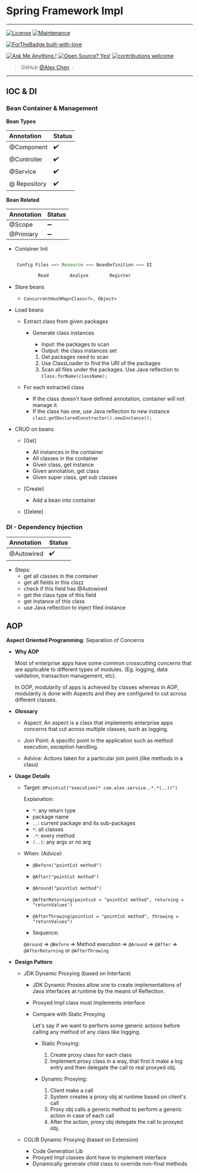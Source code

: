 # Spring Framework Impl
---
[![License](https://img.shields.io/badge/License-Apache%202.0-blue.svg)](https://opensource.org/licenses/Apache-2.0)
[![Maintenance](https://img.shields.io/badge/Maintained%3F-yes-green.svg)](https://GitHub.com/Naereen/StrapDown.js/graphs/commit-activity)

[![ForTheBadge built-with-love](http://ForTheBadge.com/images/badges/built-with-love.svg)](https://GitHub.com/Naereen/)


[![Ask Me Anything !](https://img.shields.io/badge/Ask%20me-anything-1abc9c.svg)](https://GitHub.com/Naereen/ama)
[![Open Source? Yes!](https://badgen.net/badge/Open%20Source%20%3F/Yes%21/blue?icon=github)](https://github.com/Naereen/badges/)
[![contributions welcome](https://img.shields.io/badge/contributions-welcome-brightgreen.svg?style=flat)](https://github.com/dwyl/esta/issues)


> GitHub [@Alex Chen](https://github.com/chen-star) &nbsp;&middot;&nbsp;

---



## IOC & DI

### Bean Container & Management

**Bean Types**

|  Annotation 	| 		Status 			| 
:------------ 	| :--------------		| 
| @Component  	| :heavy_check_mark: 	|
| @Controller 	| :heavy_check_mark: 	|
| @Service    	| :heavy_check_mark: 	|
| @ Repository	| :heavy_check_mark: 	|

**Bean Related**

|  Annotation 	| 		Status 			| 
:------------ 	| :--------------		| 
| @Scope  		| :heavy_minus_sign:	|
| @Primiary		| :heavy_minus_sign:	|

* Container Init

~~~java

	Config Files ==> Resource ==> BeanDefinition ==> DI
	
		    Read        Analyze		   Register
~~~
					

* Store beans
	- `ConcurrentHashMap<Class<?>, Object>`


* Load beans

	- Extract class from given packages
		- Generate class instances
			* Input: the packages to scan
			* Output: the class instances set

			1. Get packages need to scan 
			2. Use ClassLoader to find the URI of the packages
			3. Scan all files under the packages. Use Java reflection to `Class.forName(className);`

			
	- For each extracted class
		- If the class doesn't have defined annotation, container will not manage it.
		- If the class has one, use Java reflection to new instance `clazz.getDeclaredConstructor().newInstance();`

		
* CRUD on beans
	- [Get] 
		- All instances in the container
		- All classes in the container
		- Given class, get instance
		- Given annotation, get class
		- Given super class, get sub classes

	- [Create]
		- Add a bean into container
	
	- [Delete]


### DI - Dependency Injection


|  Annotation 	| 		Status 			| 
:------------ 	| :--------------		| 
| @Autowired  	| :heavy_check_mark: 	|

* Steps: 
	- get all classes in the container
  	- get all fields in this clazz
  	- check if this field has @Autowired
	- get the class type of this field
  	- get instance of this class
 	- use Java reflection to inject filed instance

 	
 	
## AOP

**Aspect Oriented Programming**: Separation of Concerns

* **Why AOP**
	
	Most of enterprise apps have some common crosscutting concerns that are applicable to different types of modules. (Eg. logging, data validation, transaction management, etc).
	
	In OOP, modularity of apps is achieved by classes whereas in AOP, modularity is done with Aspects and they are configured to cut across different classes.
	
	
* **Glossary**
	- Aspect: An aspect is a class that implements enterprise apps concerns that cut across multiple classes, such as logging.
	
	- Join Point: A specific point in the application such as method execution, exception handling.
	
	- Advice: Actions taken for a particular join point.(like methods in a class)

* **Usage Details**
	
	* Target: `@Pointcut("execution(* com.alex.service..*.*(..))")`
	
		Explanation:
		
		* `*`: any return type
		* package name
		* `..`: current package and its sub-packages
		* `*`: all classes
		* `.*`: every method
		* `(..)`: any args or no arg

	* When: (Advice)
		- `@Before("pointCut method")` 
		- `@After("pointCut method")` 
		- `@Around("pointCut method")` 
		- `@AfterReturning(pointcut = "pointCut method", returning = "returnValues")` 
		- `@AfterThrowing(pointcut = "pointCut method", throwing = "returnValues")`

		- Sequence:
		
		`@Around` => `@Before` => Method execution => `@Around` => `@After` => `@AfterReturning` or `@AfterThrowing`
		
* **Design Pattern**
	
	* JDK Dynamic Proxying (based on Interface)
		
		- JDK Dynamic Proxies allow one to create implementations of Java interfaces at runtime by the means of Reflection.
		- Proxyed Impl class must implements interface

		- Compare with Static Proxying
		
			Let's say if we want to perform some generic actions before calling any method of any class like logging.
			
			- Static Proxying:
				1. Create proxy class for each class
				2. Implement proxy class in a way, that first it make a log entry and then delegate the call to real proxyed obj.
			
			- Dynamic Proxying:
				1. Client make a call
				2. System creates a proxy obj at runtime based on client's call
				3. Proxy obj calls a generic method to perform a generic action in case of each call
				4. After the action, proxy obj delegate the call to proxyed obj.
	
	
	* CGLIB Dynamic Proxying (based on Extension)
		
		- Code Generation Lib
		- Proxyed Impl classes dont have to implement interface
		- Dynamically generate child class to override non-final methods
	
		
		
